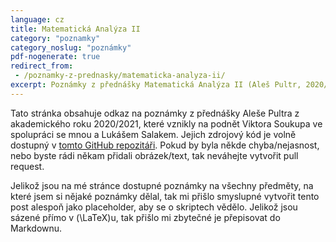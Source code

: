 ```yaml
---
language: cz
title: Matematická Analýza II
category: "poznamky"
category_noslug: "poznámky"
pdf-nogenerate: true
redirect_from:
 - /poznamky-z-prednasky/matematicka-analyza-ii/
excerpt: Poznámky z přednášky Matematická Analýza II (Aleš Pultr, 2020/2021).
---
```


Tato stránka obsahuje odkaz na poznámky z přednášky Aleše Pultra z akademického roku 2020/2021, které vznikly na podnět Viktora Soukupa ve spolupráci se mnou a Lukášem Salakem. Jejich zdrojový kód je volně dostupný v [tomto GitHub repozitáři](https://github.com/3O11/ma2-poznamky). Pokud by byla někde chyba/nejasnost, nebo byste rádi někam přidali obrázek/text, tak neváhejte vytvořit pull request.

Jelikož jsou na mé stránce dostupné poznámky na všechny předměty, na které jsem si nějaké poznámky dělal, tak mi přišlo smyslupné vytvořit tento post alespoň jako placeholder, aby se o skriptech vědělo. Jelikož jsou sázené přímo v \(\LaTeX\)u, tak přišlo mi zbytečné je přepisovat do Markdownu.
